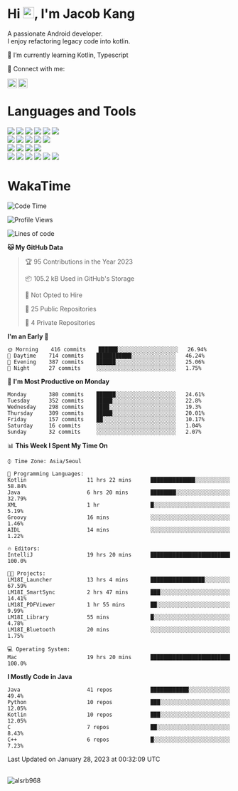 # Hi <img src="https://media.giphy.com/media/hvRJCLFzcasrR4ia7z/giphy.gif" width="25px">, I'm Jacob Kang
A passionate Android developer.
</br>
I enjoy refactoring legacy code into kotlin.

🌱 I’m currently learning Kotlin, Typescript

🤝 Connect with me:

<a href="https://www.linkedin.com/in/minkyu-kang-b7477b1b2/"><img align="left" src="https://raw.githubusercontent.com/yushi1007/yushi1007/main/images/linkedin.svg" alt="Minkyu Kang | LinkedIn" width="21px"/></a>
<a href="https://www.instagram.com/_jacob_kang/"><img align="left" src="https://raw.githubusercontent.com/yushi1007/yushi1007/main/images/instagram.svg" alt="Jacob Kang | Instagram" width="21px"/></a>

</br>

# Languages and Tools

<div align="left">
<img src="https://img.shields.io/badge/java-007396?logo=java&logoColor=white"/>
<img src="https://img.shields.io/badge/kotlin-7F52FF?logo=kotlin&logoColor=white"/>
<img src="https://img.shields.io/badge/python-3776AB?logo=python&logoColor=white"/>
<img src="https://img.shields.io/badge/bash shell-4EAA25?logo=gnubash&logoColor=white"/>
<img src="https://img.shields.io/badge/c-A8B9CC?logo=c&logoColor=white"/>
<img src="https://img.shields.io/badge/c++-00599C?logo=c%2b%2b&logoColor=white"/>
</div>
<div align="left">
<img src="https://img.shields.io/badge/git-F05032?logo=git&logoColor=white"/>
<img src="https://img.shields.io/badge/github-181717?logo=github&logoColor=white"/>
<img src="https://img.shields.io/badge/mysql-4479A1?logo=mysql&logoColor=white"/>
<img src="https://img.shields.io/badge/sqlite-003B57?logo=sqlite&logoColor=white"/>
<img src="https://img.shields.io/badge/amazon AWS-232F3E?logo=amazonaws&logoColor=white"/>
</div>
<div align="left">
<img src="https://img.shields.io/badge/android-3DDC84?logo=android&logoColor=white"/>
<img src="https://img.shields.io/badge/linux-FCC624?logo=linux&logoColor=white"/>
<img src="https://img.shields.io/badge/flask-000000?logo=flask&logoColor=white"/>
<img src="https://img.shields.io/badge/arduino-00979D?logo=arduino&logoColor=white"/>
</div>
<div align="left">
<img src="https://img.shields.io/badge/slack-4A154B?logo=slack&logoColor=white"/>
<img src="https://img.shields.io/badge/notion-000000?logo=notion&logoColor=white"/>
<img src="https://img.shields.io/badge/jira-0052CC?logo=jira&logoColor=white"/>
<img src="https://img.shields.io/badge/postman-FF6C37?logo=postman&logoColor=white"/>
<img src="https://img.shields.io/badge/intellij-000000?logo=intellijidea&logoColor=white"/>
<img src="https://img.shields.io/badge/pycharm-000000?logo=pycharm&logoColor=white"/>
</div>

# WakaTime

<!--START_SECTION:waka-->
![Code Time](http://img.shields.io/badge/Code%20Time-1%2C942%20hrs%2052%20mins-blue)

![Profile Views](http://img.shields.io/badge/Profile%20Views-0-blue)

![Lines of code](https://img.shields.io/badge/From%20Hello%20World%20I%27ve%20Written-192%20Thousand%20lines%20of%20code-blue)

**🐱 My GitHub Data** 

> 🏆 95 Contributions in the Year 2023
 > 
> 📦 105.2 kB Used in GitHub's Storage 
 > 
> 🚫 Not Opted to Hire
 > 
> 📜 25 Public Repositories 
 > 
> 🔑 4 Private Repositories  
 > 
**I'm an Early 🐤** 

```text
🌞 Morning    416 commits    ██████░░░░░░░░░░░░░░░░░░░   26.94% 
🌆 Daytime    714 commits    ███████████░░░░░░░░░░░░░░   46.24% 
🌃 Evening    387 commits    ██████░░░░░░░░░░░░░░░░░░░   25.06% 
🌙 Night      27 commits     ░░░░░░░░░░░░░░░░░░░░░░░░░   1.75%

```
📅 **I'm Most Productive on Monday** 

```text
Monday       380 commits    ██████░░░░░░░░░░░░░░░░░░░   24.61% 
Tuesday      352 commits    █████░░░░░░░░░░░░░░░░░░░░   22.8% 
Wednesday    298 commits    ████░░░░░░░░░░░░░░░░░░░░░   19.3% 
Thursday     309 commits    █████░░░░░░░░░░░░░░░░░░░░   20.01% 
Friday       157 commits    ██░░░░░░░░░░░░░░░░░░░░░░░   10.17% 
Saturday     16 commits     ░░░░░░░░░░░░░░░░░░░░░░░░░   1.04% 
Sunday       32 commits     ░░░░░░░░░░░░░░░░░░░░░░░░░   2.07%

```


📊 **This Week I Spent My Time On** 

```text
⌚︎ Time Zone: Asia/Seoul

💬 Programming Languages: 
Kotlin                   11 hrs 22 mins      ██████████████░░░░░░░░░░░   58.84% 
Java                     6 hrs 20 mins       ████████░░░░░░░░░░░░░░░░░   32.79% 
XML                      1 hr                █░░░░░░░░░░░░░░░░░░░░░░░░   5.19% 
Groovy                   16 mins             ░░░░░░░░░░░░░░░░░░░░░░░░░   1.46% 
AIDL                     14 mins             ░░░░░░░░░░░░░░░░░░░░░░░░░   1.22%

🔥 Editors: 
IntelliJ                 19 hrs 20 mins      █████████████████████████   100.0%

🐱‍💻 Projects: 
LM18I_Launcher           13 hrs 4 mins       █████████████████░░░░░░░░   67.59% 
LM18I_SmartSync          2 hrs 47 mins       ███░░░░░░░░░░░░░░░░░░░░░░   14.41% 
LM18I_PDFViewer          1 hr 55 mins        ██░░░░░░░░░░░░░░░░░░░░░░░   9.99% 
LM18I_Library            55 mins             █░░░░░░░░░░░░░░░░░░░░░░░░   4.78% 
LM18I_Bluetooth          20 mins             ░░░░░░░░░░░░░░░░░░░░░░░░░   1.75%

💻 Operating System: 
Mac                      19 hrs 20 mins      █████████████████████████   100.0%

```

**I Mostly Code in Java** 

```text
Java                     41 repos            ████████████░░░░░░░░░░░░░   49.4% 
Python                   10 repos            ███░░░░░░░░░░░░░░░░░░░░░░   12.05% 
Kotlin                   10 repos            ███░░░░░░░░░░░░░░░░░░░░░░   12.05% 
C                        7 repos             ██░░░░░░░░░░░░░░░░░░░░░░░   8.43% 
C++                      6 repos             █░░░░░░░░░░░░░░░░░░░░░░░░   7.23%

```



 Last Updated on January 28, 2023 at 00:32:09 UTC
<!--END_SECTION:waka-->

</br>

<div align="left">
<img align="left" src="https://github-readme-stats.vercel.app/api/top-langs?username=alsrb968&show_icons=true&locale=en&layout=compact&theme=dark" alt="alsrb968" />
</div>
